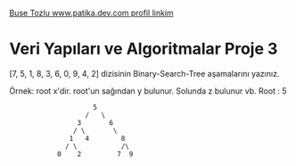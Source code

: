 [Buse Tozlu www.patika.dev.com profil linkim](https://app.patika.dev/bstzlu)

# Veri Yapıları ve Algoritmalar Proje 3  

[7, 5, 1, 8, 3, 6, 0, 9, 4, 2] dizisinin Binary-Search-Tree aşamalarını yazınız.

Örnek: root x'dir. root'un sağından y bulunur. Solunda z bulunur vb.
Root : 5 

                         5
                       /   \
                     3       6
                    / \       \ 
                   1   4        8
                  / \           /\
                0    2         7  9

               
